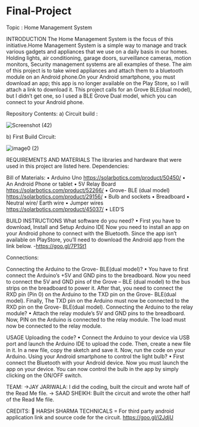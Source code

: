 # Final-Project
Topic : Home Management System

 
INTRODUCTION
The Home Management System is the focus of this initiative.Home Management System is a simple way to manage and track various gadgets and appliances that we use on a daily basis in our homes. Holding lights, air conditioning, garage doors, surveillance cameras, motion monitors, Security management systems are all examples of these.
The aim of this project is to take wired appliances and attach them to a bluetooth module on an Android phone.On your Android smartphone, you must download an app; this app is no longer available on the Play Store, so I will attach a link to download it. This project calls for an Grove BLE(dual model), but I didn’t get one, so I used a BLE Grove Dual model, which you can connect to your Android phone.



Repository Contents:
a)	Circuit build :

 
![Screenshot (42)](https://user-images.githubusercontent.com/79684855/114685314-fc003480-9cce-11eb-8c06-703d2ee3584c.png)




b)	First Build Circuit:


  
![image0 (2)](https://user-images.githubusercontent.com/79684855/114685399-0b7f7d80-9ccf-11eb-8acd-1625f879811d.jpg)



REQUIREMENTS AND MATERIALS
The libraries and hardware that were used in this project are listed here. Dependencies:

Bill of Materials:
•	Arduino Uno   https://solarbotics.com/product/50450/
•	An Android Phone or tablet
•	5V Relay Board  https://solarbotics.com/product/52266/
•	Grove- BLE (dual model)  https://solarbotics.com/product/29156/
•	Bulb and sockets 
•	Breadboard
•	Neutral wire/ Earth wire
•	Jumper wires   https://solarbotics.com/product/45037/
•	LED’S

BUILD INSTRUCTIONS
What software do you need?
•	First you have to download, Install and Setup Arduino IDE 
Now you need to install an app on your Android phone to connect with the Bluetooth. Since the app isn’t available on PlayStore, you’ll need to download the Android app from the link below.
-https://goo.gl/7P1St1

Connections:

Connecting the Arduino to the Grove- BLE(dual model)?
•	You have to first connect the Arduino’s +5V and GND pins to the breadboard. Now you need to connect the 5V and GND pins of the Grove – BLE (dual model) to the bus strips on the breadboard to power it. After that, you need to connect the RXD pin (Pin 0) on the Arduino to the TXD pin on the Grove- BLE(dual model). Finally, The TXD pin on the Arduino must now be connected to the RXD pin on      the Grove- BLE(dual model).
Connecting the Arduino to the relay module?
•	Attach the relay module’s 5V and GND pins to the breadboard. Now, PIN on the Arduino is connected to the relay module. The load must now be connected to the relay module.

USAGE
Uploading the code?
•	Connect the Arduino to your device via USB port and launch the Arduino IDE to upload the code. Then, create a new file in it. In a new file, copy the sketch and save it. Now, run the code on your Arduino.
Using your Android smartphone to control the light bulb?
•	First connect the Bluetooth with your Android device. Now you must launch the app on your device. You can now control the bulb in the app by simply clicking on the ON/OFF switch.

TEAM:
->JAY JARIWALA: I did the coding, built the circuit and wrote half of the Read Me file.
-> SAAD SHEIKH: Built the circuit and wrote the other half of the Read Me file.

CREDITS:
	HARSH SHARMA TECHNICALS = For third party android application link and source code for the circuit. 
 https://goo.gl/i2JdjU


 
 
 
 

